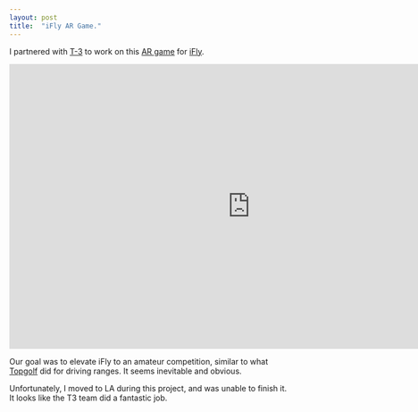 ```yaml
---
layout: post
title:  "iFly AR Game."
---
```


I partnered with [T-3](https://www.t-3.com) to work on this [AR game](https://www.t-3.com/thinking/t3-blends-indoor-skydiving-with-augmented-reality-to-create-immersive-gaming-experience/) for [iFly](https://www.iflyworld.com).

<iframe width="862" height="510" src="https://www.youtube.com/embed/0fUSlOn5_rw" frameborder="0" allow="autoplay; encrypted-media" allowfullscreen></iframe>

Our goal was to elevate iFly to an amateur competition, similar to what [Topgolf](https://topgolf.com/us/) did for driving ranges. It seems inevitable and obvious.

Unfortunately, I moved to LA during this project, and was unable to finish it. It looks like the T3 team did a fantastic job.

